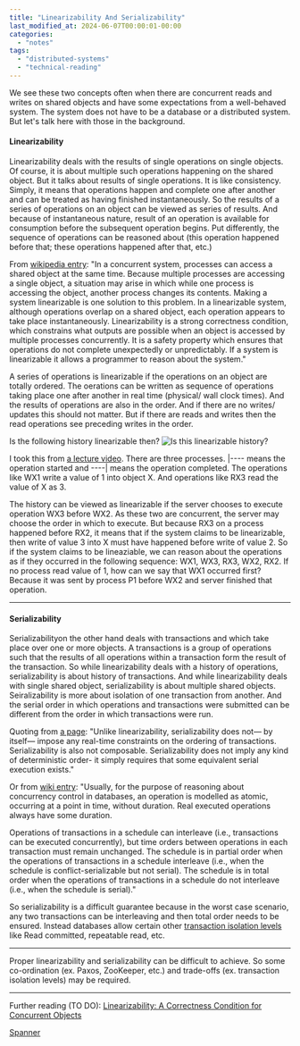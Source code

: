 ```yaml
---
title: "Linearizability And Serializability"
last_modified_at: 2024-06-07T00:00:01-00:00
categories: 
  - "notes"
tags: 
  - "distributed-systems"
  - "technical-reading"
---
```

We see these two concepts often when there are concurrent reads and writes on shared objects and have some expectations from a well-behaved system. The system does not have to be a database or a distributed system. But let's talk here with those in the background.

#### Linearizability
Linearizability deals with the results of single operations on single objects. Of course, it is about multiple such operations happening on the shared object. But it talks about results of single operations. It is like consistency. Simply, it means that operations happen and complete one after another and can be treated as having finished instantaneously. So the results of a series of operations on an object can be viewed as series of results. And because of instantaneous nature, result of an operation is available for consumption before the subsequent operation begins. Put differently, the sequence of operations can be reasoned about (this operation happened before that; these operations happened after that, etc.) 

From [wikipedia entry](https://en.wikipedia.org/wiki/Linearizability): "In a concurrent system, processes can access a shared object at the same time. Because multiple processes are accessing a single object, a situation may arise in which while one process is accessing the object, another process changes its contents. Making a system linearizable is one solution to this problem. In a linearizable system, although operations overlap on a shared object, each operation appears to take place instantaneously. Linearizability is a strong correctness condition, which constrains what outputs are possible when an object is accessed by multiple processes concurrently. It is a safety property which ensures that operations do not complete unexpectedly or unpredictably. If a system is linearizable it allows a programmer to reason about the system."

A series of operations is linearizable if the operations on an object are totally ordered. The oerations can be written as sequence of operations taking place one after another in real time (physical/ wall clock times). And the results of operations are also in the order. And if there are no writes/ updates this should not matter. But if there are reads and writes then the read operations see preceding writes in the order.

Is the following history linearizable then?
![Is this linearizable history?](/images/linearizability.png "Is this linearizable history?")

I took this from [a lecture video](https://www.youtube.com/watch?v=pbmyrNjzdDk). There are three processes. \|---- means the operation started and ----\| means the operation completed. The operations like WX1 write a value of 1 into object X. And operations like RX3 read the value of X as 3. 

The history can be viewed as linearizable if the server chooses to execute operation WX3 before WX2. As these two are concurrent, the server may choose the order in which to execute. But because RX3 on a process happened before RX2, it means that if the system claims to be linearizable, then write of value 3 into X must have happened before write of value 2. So if the system claims to be lineaziable, we can reason about the operations as if they occurred in the following sequence: WX1, WX3, RX3, WX2, RX2. If no process read value of 1, how can we say that WX1 occurred first? Because it was sent by process P1 before WX2 and server finished that operation. 

--------------------

#### Serializability
Serializabilityon the other hand deals with transactions and which take place over one or more objects. A transactions is a group of operations such that the results of all operations within a transaction form the result of the transaction. So while linearizability deals with a history of operations, serializability is about history of transactions. And while linearizability deals with single shared object, serializability is about multiple shared objects. Seiralizability is more about isolation of one transaction from another. And the serial order in which operations and transactions were submitted can be different from the order in which transactions were run.

Quoting from [a page](http://www.bailis.org/blog/linearizability-versus-serializability/): "Unlike linearizability, serializability does not— by itself— impose any real-time constraints on the ordering of transactions. Serializability is also not composable. Serializability does not imply any kind of deterministic order- it simply requires that some equivalent serial execution exists."

Or from [wiki entry](https://en.wikipedia.org/wiki/Database_transaction_schedule#Duration_and_order_of_actions): 
"Usually, for the purpose of reasoning about concurrency control in databases, an operation is modelled as atomic, occurring at a point in time, without duration. Real executed operations always have some duration.

Operations of transactions in a schedule can interleave (i.e., transactions can be executed concurrently), but time orders between operations in each transaction must remain unchanged. The schedule is in partial order when the operations of transactions in a schedule interleave (i.e., when the schedule is conflict-serializable but not serial). The schedule is in total order when the operations of transactions in a schedule do not interleave (i.e., when the schedule is serial)."

So serializability is a difficult guarantee because in the worst case scenario, any two transactions can be interleaving and then total order needs to be ensured. Instead databases allow certain other [transaction isolation levels](https://learn.microsoft.com/en-us/sql/odbc/reference/develop-app/transaction-isolation-levels) like Read committed, repeatable read, etc.

--------------------
Proper linearizability and serializability can be difficult to achieve. So some co-ordination (ex. Paxos, ZooKeeper, etc.) and trade-offs (ex. transaction isolation levels) may be required.

--------------------
Further reading (TO DO): 
[Linearizability: A Correctness Condition for Concurrent Objects](https://cs.brown.edu/~mph/HerlihyW90/p463-herlihy.pdf)

[Spanner](https://github.com/papers-we-love/papers-we-love/blob/main/datastores/spanner-google's-globally-distributed-database.pdf)
